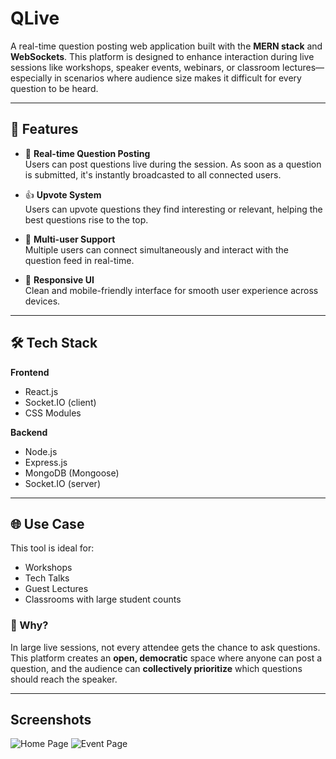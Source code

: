 # QLive

A real-time question posting web application built with the **MERN stack** and **WebSockets**. This platform is designed to enhance interaction during live sessions like workshops, speaker events, webinars, or classroom lectures—especially in scenarios where audience size makes it difficult for every question to be heard.

---

## 🚀 Features

- 🔄 **Real-time Question Posting**  
  Users can post questions live during the session. As soon as a question is submitted, it's instantly broadcasted to all connected users.

- 👍 **Upvote System**  
  Users can upvote questions they find interesting or relevant, helping the best questions rise to the top.

- 👥 **Multi-user Support**  
  Multiple users can connect simultaneously and interact with the question feed in real-time.

- 📱 **Responsive UI**  
  Clean and mobile-friendly interface for smooth user experience across devices.

---

## 🛠️ Tech Stack

**Frontend**  
- React.js  
- Socket.IO (client)  
- CSS Modules 

**Backend**  
- Node.js  
- Express.js  
- MongoDB (Mongoose)  
- Socket.IO (server)

---

## 🌐 Use Case

This tool is ideal for:
- Workshops
- Tech Talks
- Guest Lectures
- Classrooms with large student counts

### 🎯 Why?

In large live sessions, not every attendee gets the chance to ask questions. This platform creates an **open, democratic** space where anyone can post a question, and the audience can **collectively prioritize** which questions should reach the speaker.

---

## Screenshots

![Home Page](.frontend/src/frontend/assets/qlive1.png)
![Event Page](assets/qlive2.png)


